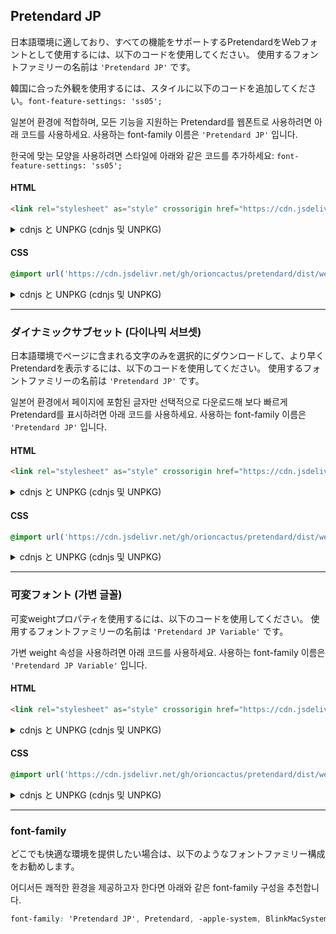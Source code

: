 ## Pretendard JP

日本語環境に適しており、すべての機能をサポートするPretendardをWebフォントとして使用するには、以下のコードを使用してください。 使用するフォントファミリーの名前は `'Pretendard JP'` です。

韓国に合った外観を使用するには、スタイルに以下のコードを追加してください。`font-feature-settings: 'ss05';`

일본어 환경에 적합하며, 모든 기능을 지원하는 Pretendard를 웹폰트로 사용하려면 아래 코드를 사용하세요. 사용하는 font-family 이름은 `'Pretendard JP'` 입니다.

한국에 맞는 모양을 사용하려면 스타일에 아래와 같은 코드를 추가하세요: `font-feature-settings: 'ss05';`

#### HTML

```html
<link rel="stylesheet" as="style" crossorigin href="https://cdn.jsdelivr.net/gh/orioncactus/pretendard/dist/web/static/pretendard-jp.css" />
```

<details>

<summary>cdnjs と UNPKG (cdnjs 및 UNPKG)</summary>

###### cdnjs

```html
<link rel="stylesheet" as="style" crossorigin href="https://cdnjs.cloudflare.com/ajax/libs/pretendard/1.3.0/static/pretendard-jp.css" />
```

###### UNPKG

```html
<link rel="stylesheet" as="style" crossorigin href="https://unpkg.com/pretendard@1.3.0/dist/web/static/pretendard-jp.css" />
```

</details>

#### CSS

```css
@import url('https://cdn.jsdelivr.net/gh/orioncactus/pretendard/dist/web/static/pretendard-jp.css');
```

<details>

<summary>cdnjs と UNPKG (cdnjs 및 UNPKG)</summary>

###### cdnjs

```css
@import url('https://cdnjs.cloudflare.com/ajax/libs/pretendard/1.3.0/static/pretendard-jp.css');
```

###### UNPKG

```css
@import url('https://unpkg.com/pretendard@1.3.0/dist/web/static/pretendard-jp.css');
```

</details>

---

### ダイナミックサブセット (다이나믹 서브셋)

日本語環境でページに含まれる文字のみを選択的にダウンロードして、より早くPretendardを表示するには、以下のコードを使用してください。 使用するフォントファミリーの名前は `'Pretendard JP'` です。

일본어 환경에서 페이지에 포함된 글자만 선택적으로 다운로드해 보다 빠르게 Pretendard를 표시하려면 아래 코드를 사용하세요. 사용하는 font-family 이름은 `'Pretendard JP'` 입니다.

#### HTML

```html
<link rel="stylesheet" as="style" crossorigin href="https://cdn.jsdelivr.net/gh/orioncactus/pretendard/dist/web/static/pretendard-jp-dynamic-subset.css" />
```

<details>

<summary>cdnjs と UNPKG (cdnjs 및 UNPKG)</summary>

###### cdnjs

```html
<link rel="stylesheet" as="style" crossorigin href="https://cdnjs.cloudflare.com/ajax/libs/pretendard/1.3.0/static/pretendard-jp-dynamic-subset.css" />
```

###### UNPKG

```html
<link rel="stylesheet" as="style" crossorigin href="https://unpkg.com/pretendard@1.3.0/dist/web/static/pretendard-jp-dynamic-subset.css" />
```

</details>

#### CSS

```css
@import url('https://cdn.jsdelivr.net/gh/orioncactus/pretendard/dist/web/static/pretendard-jp-dynamic-subset.css');
```

<details>

<summary>cdnjs と UNPKG (cdnjs 및 UNPKG)</summary>

###### cdnjs

```css
@import url('https://cdnjs.cloudflare.com/ajax/libs/pretendard/1.3.0/static/pretendard-jp-dynamic-subset.css');
```

###### UNPKG

```css
@import url('https://unpkg.com/pretendard@1.3.0/dist/web/static/pretendard-jp-dynamic-subset.css');
```

</details>

---

### 可変フォント (가변 글꼴)

可変weightプロパティを使用するには、以下のコードを使用してください。 使用するフォントファミリーの名前は `'Pretendard JP Variable'` です。

가변 weight 속성을 사용하려면 아래 코드를 사용하세요. 사용하는 font-family 이름은 `'Pretendard JP Variable'` 입니다.

#### HTML

```html
<link rel="stylesheet" as="style" crossorigin href="https://cdn.jsdelivr.net/gh/orioncactus/pretendard/dist/web/variable/pretendardvariable-jp.css" />
```

<details>

<summary>cdnjs と UNPKG (cdnjs 및 UNPKG)</summary>

###### cdnjs

```html
<link rel="stylesheet" as="style" crossorigin href="https://cdnjs.cloudflare.com/ajax/libs/pretendard/1.3.0/variable/pretendardvariable-jp.css" />
```

###### UNPKG

```html
<link rel="stylesheet" as="style" crossorigin href="https://unpkg.com/pretendard@1.3.0/dist/web/variable/pretendardvariable-jp.css" />
```

</details>

#### CSS

```css
@import url('https://cdn.jsdelivr.net/gh/orioncactus/pretendard/dist/web/variable/pretendardvariable-jp.css');
```

<details>

<summary>cdnjs と UNPKG (cdnjs 및 UNPKG)</summary>

###### cdnjs

```css
@import url('https://cdnjs.cloudflare.com/ajax/libs/pretendard/1.3.0/variable/pretendardvariable-jp.css');
```

###### UNPKG

```css
@import url('https://unpkg.com/pretendard@1.3.0/dist/web/variable/pretendardvariable-jp.css');
```

</details>

---

### font-family

どこでも快適な環境を提供したい場合は、以下のようなフォントファミリー構成をお勧めします。

어디서든 쾌적한 환경을 제공하고자 한다면 아래와 같은 font-family 구성을 추천합니다.

```css
font-family: 'Pretendard JP', Pretendard, -apple-system, BlinkMacSystemFont, system-ui, Roboto, 'Helvetica Neue', 'Segoe UI', 'Apple SD Gothic Neo', 'Noto Sans KR', 'Malgun Gothic', 'Apple Color Emoji', 'Segoe UI Emoji', 'Segoe UI Symbol', sans-serif;
```
